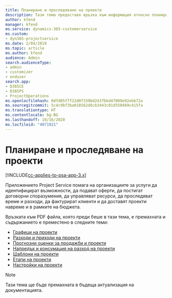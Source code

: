 ```yaml
---
title: Планиране и проследяване на проекти
description: Тази тема предоставя връзка към информация относно планирането и проследяването в Project Service Automation.
author: kfend
manager: kfend
ms.service: dynamics-365-customerservice
ms.custom:
- dyn365-projectservice
ms.date: 2/04/2019
ms.topic: article
ms.author: kfend
audience: Admin
search.audienceType:
- admin
- customizer
- enduser
search.app:
- D365CE
- D365PS
- ProjectOperations
ms.openlocfilehash: 0dfd05f7f22d0f339bd2437bbd47009e92ebb72a
ms.sourcegitcommit: 5c4c9bf3ba018562d6cb3443c01d550489c415fa
ms.translationtype: HT
ms.contentlocale: bg-BG
ms.lasthandoff: 10/16/2020
ms.locfileid: "4071921"
---
```

# <a name="project-planning-and-tracking"></a>Планиране и проследяване на проекти

[!INCLUDE[cc-applies-to-psa-app-3.x](../../includes/cc-applies-to-psa-app-3x.md)]

Приложението Project Service помага на организациите за услуги да идентифицират възможности, да подават оферти, да постигат договорни споразумения, да управляват ресурси, да проследяват време и разходи, да фактурират клиенти и да доставят проекти навреме и в рамките на бюджета. 

Връзката към PDF файла, която преди беше в тази тема, е премахната и съдържанието е преместено в следните теми:

- [Графици на проекти](../project-creating.md)
- [Разходи и приходи на проекти](../project-estimating.md)
- [Прогнозни оценки за продажби и проекти](../project-leveraging.md)
- [Напредък и консумация на разход на проекти](../project-tracking.md)
- [Шаблони на проекти](../project-templates.md)
- [Етапи на проекти](../project-stages.md)
- [Настройки на проекти](../project-settings.md)

> [!NOTE]
> Тази тема ще бъде премахната в бъдеща актуализация на документацията. 
